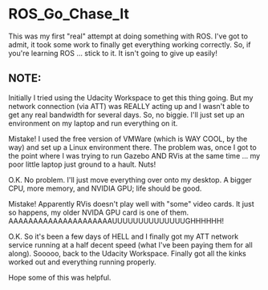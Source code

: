 # ROS_Go_Chase_It

This was my first "real" attempt at doing something with ROS.  I've got to admit, it took some work to finally get everything working correctly.  So, if you're learning ROS ... stick to it.  It isn't going to give up easily!

## NOTE:
Initially I tried using the Udacity Workspace to get this thing going.  But my network connection (via ATT) was REALLY acting up and I wasn't able to get any real bandwidth for several days.  So, no biggie.  I'll just set up an environment on my laptop and run everything on it. 

Mistake!  I used the free version of VMWare (which is WAY COOL, by the way) and set up a Linux environment there.  The problem was, once I got to the point where I was trying to run Gazebo AND RVis at the same time ... my poor little laptop just ground to a hault.  Nuts!

O.K.  No problem.  I'll just move everything over onto my desktop.  A bigger CPU, more memory, and NVIDIA GPU; life should be good.

Mistake!  Apparently RVis doesn't play well with "some" video cards.  It just so happens, my older NVIDA GPU card is one of them.  AAAAAAAAAAAAAAAAAAAAAUUUUUUUUUUUUUUGHHHHHH!

O.K.  So it's been a few days of HELL and I finally got my ATT network service running at a half decent speed (what I've been paying them for all along).  Sooooo, back to the Udacity Workspace.  Finally got all the kinks worked out and everything running properly.  

Hope some of this was helpful.
